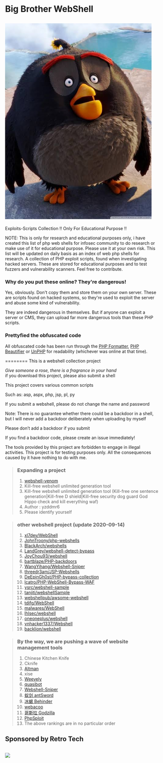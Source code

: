 # Big Brother WebShell

![imag blacky](blacky.jpeg)
---

Exploits-Scripts Collection !!
Only For Educational Purpose !!

NOTE: This is only for research and educational purposes only, i have created this list of php web shells for infosec community to do research or make use of it for educational purpose. Please use it at your own risk. This list will be updated on daily basis as an index of web php shells for research.
A collection of PHP exploit scripts, found when investigating hacked servers. These are stored for educational purposes and to test fuzzers and vulnerability scanners. Feel free to contribute.

### Why do you put these online? They're dangerous!

Yes, obviously. Don't copy them and store them on your own server. These are scripts found on hacked systems, so they're used to exploit the server and abuse some kind of vulnerability.

They are indeed dangerous in themselves. But if anyone can exploit a server or CMS, they can upload far more dangerous tools than these PHP scripts.

### Prettyfied the obfuscated code

All obfuscated code has been run through the [PHP Formatter](http://beta.phpformatter.com/), [PHP Beautifier](http://phpbeautifier.com/) or [UnPHP](https://www.unphp.net/) for readability (whichever was online at that time).

========
This is a webshell collection project

*Give someone a rose, there is a fragrance in your hand*  
if you download this project, please also submit a shell

This project covers various common scripts

Such as: asp, aspx, php, jsp, pl, py

If you submit a webshell, please do not change the name and password

Note: There is no guarantee whether there could be a backdoor in a shell, but I will never add a backdoor deliberately when uploading by myself

Please don’t add a backdoor if you submit

If you find a backdoor code, please create an issue immediately!

The tools provided by this project are forbidden to engage in illegal activities. This project is for testing purposes only. All the consequences caused by it have nothing to do with me.

> ### Expanding a project 
> 1. [webshell-venom](https://github.com/yzddmr6/webshell-venom)
> 2. Kill-free webshell unlimited generation tool
> 3. Kill-free webshell unlimited generation tool (Kill-free one sentence generation|Kill-free D shield|Kill-free security dog guard God Hippo check and kill everything waf)
> 4. Author : yzddmr6
> 5. Please identify yourself


> ### other webshell project (update 2020-09-14)
> 1. [xl7dev/WebShell](https://github.com/xl7dev/WebShell)
> 2. [JohnTroony/php-webshells](https://github.com/JohnTroony/php-webshells)
> 3. [BlackArch/webshells](https://github.com/BlackArch/webshells)
> 4. [LandGrey/webshell-detect-bypass](https://github.com/LandGrey/webshell-detect-bypass)
> 5. [JoyChou93/webshell](https://github.com/JoyChou93/webshell)
> 6. [bartblaze/PHP-backdoors](https://github.com/bartblaze/PHP-backdoors)
> 7. [WangYihang/Webshell-Sniper](https://github.com/WangYihang/Webshell-Sniper)
> 8. [threedr3am/JSP-Webshells](https://github.com/threedr3am/JSP-Webshells)
> 9. [DeEpinGh0st/PHP-bypass-collection](https://github.com/DeEpinGh0st/PHP-bypass-collection)
> 10. [lcatro/PHP-WebShell-Bypass-WAF](https://github.com/lcatro/PHP-WebShell-Bypass-WAF)
> 11. [ysrc/webshell-sample](https://github.com/ysrc/webshell-sample)
> 12. [tanjiti/webshellSample](https://github.com/tanjiti/webshellSample)
> 13. [webshellpub/awsome-webshell](https://github.com/webshellpub/awsome-webshell)
> 14. [tdifg/WebShell](https://github.com/tdifg/WebShell)
> 15. [malwares/WebShell](https://github.com/malwares/WebShell)
> 16. [lhlsec/webshell](https://github.com/lhlsec/webshell)
> 17. [oneoneplus/webshell](https://github.com/oneoneplus/webshell)
> 18. [vnhacker1337/Webshell](https://github.com/vnhacker1337/Webshell)
> 19. [backlion/webshell](https://github.com/backlion/webshell)


> ### By the way, we are pushing a wave of website management tools
> 1. Chinese Kitchen Knife
> 2. Cknife
> 3. [Altman](https://github.com/keepwn/Altman)
> 4. xise
> 5. [Weevely](https://github.com/epinna/weevely3)
> 6. [quasibot](https://github.com/Smaash/quasibot)
> 7. [Webshell-Sniper](https://github.com/WangYihang/Webshell-Sniper)
> 8. [蚁剑 antSword](https://github.com/AntSwordProject/antSword)
> 9. [冰蝎 Behinder](https://github.com/rebeyond/Behinder)
> 10. [webacoo](https://github.com/anestisb/WeBaCoo)
> 11. [哥斯拉 Godzilla](https://github.com/BeichenDream/Godzilla)
> 12. [PhpSploit](https://github.com/nil0x42/phpsploit)
> 13. The above rankings are in no particular order



## Sponsored by Retro Tech
## <img src="https://raw.githubusercontent.com/tennc/webshell/master/jetbrains.png" width="400"> 
